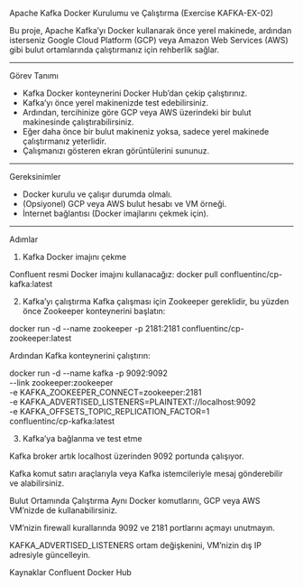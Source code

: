 Apache Kafka Docker Kurulumu ve Çalıştırma (Exercise KAFKA-EX-02)

Bu proje, Apache Kafka’yı Docker kullanarak önce yerel makinede, ardından isterseniz Google Cloud Platform (GCP) veya Amazon Web Services (AWS) gibi bulut ortamlarında çalıştırmanız için rehberlik sağlar.

---

Görev Tanımı

- Kafka Docker konteynerini Docker Hub’dan çekip çalıştırınız.  
- Kafka’yı önce yerel makinenizde test edebilirsiniz.  
- Ardından, tercihinize göre GCP veya AWS üzerindeki bir bulut makinesinde çalıştırabilirsiniz.  
- Eğer daha önce bir bulut makineniz yoksa, sadece yerel makinede çalıştırmanız yeterlidir.  
- Çalışmanızı gösteren ekran görüntülerini sununuz.

---

Gereksinimler

- Docker kurulu ve çalışır durumda olmalı.  
- (Opsiyonel) GCP veya AWS bulut hesabı ve VM örneği.  
- İnternet bağlantısı (Docker imajlarını çekmek için).

---

Adımlar

1. Kafka Docker imajını çekme

Confluent resmi Docker imajını kullanacağız:
docker pull confluentinc/cp-kafka:latest

2. Kafka’yı çalıştırma 
Kafka çalışması için Zookeeper gereklidir, bu yüzden önce Zookeeper konteynerini başlatın:

docker run -d --name zookeeper -p 2181:2181 confluentinc/cp-zookeeper:latest

Ardından Kafka konteynerini çalıştırın:

docker run -d --name kafka -p 9092:9092 \
--link zookeeper:zookeeper \
-e KAFKA_ZOOKEEPER_CONNECT=zookeeper:2181 \
-e KAFKA_ADVERTISED_LISTENERS=PLAINTEXT://localhost:9092 \
-e KAFKA_OFFSETS_TOPIC_REPLICATION_FACTOR=1 \
confluentinc/cp-kafka:latest

3. Kafka’ya bağlanma ve test etme

Kafka broker artık localhost üzerinden 9092 portunda çalışıyor.

Kafka komut satırı araçlarıyla veya Kafka istemcileriyle mesaj gönderebilir ve alabilirsiniz.

Bulut Ortamında Çalıştırma
Aynı Docker komutlarını, GCP veya AWS VM’nizde de kullanabilirsiniz.

VM’nizin firewall kurallarında 9092 ve 2181 portlarını açmayı unutmayın.

KAFKA_ADVERTISED_LISTENERS ortam değişkenini, VM’nizin dış IP adresiyle güncelleyin.

Kaynaklar
Confluent Docker Hub
